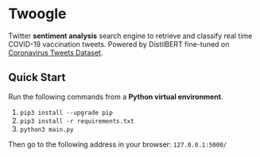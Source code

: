 # Twoogle
Twitter **sentiment analysis** search engine to retrieve and classify real time COVID-19 vaccination tweets. Powered by DistilBERT fine-tuned on [Coronavirus Tweets Dataset](https://ieee-dataport.org/open-access/coronavirus-covid-19-tweets-dataset#files).

## Quick Start

Run the following commands from a **Python virtual environment**. 

1. `pip3 install --upgrade pip`
2. `pip3 install -r requirements.txt`
3. `python3 main.py`

Then go to the following address in your browser:
`127.0.0.1:5000/`
